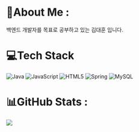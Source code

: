  # 💫About Me :
백엔드 개발자를 목표로 공부하고 있는 김대훈 입니다.

# 💻Tech Stack
![Java](https://img.shields.io/badge/java-%23ED8B00.svg?style=flat&logo=java&logoColor=white) 
![JavaScript](https://img.shields.io/badge/javascript-%23323330.svg?style=flat&logo=javascript&logoColor=%23F7DF1E) 
![HTML5](https://img.shields.io/badge/html5-%23E34F26.svg?style=flat&logo=html5&logoColor=white) 
![Spring](https://img.shields.io/badge/spring-%236DB33F.svg?style=flat&logo=spring&logoColor=white) 
![MySQL](https://img.shields.io/badge/mysql-%2300f.svg?style=flat&logo=mysql&logoColor=white) 


# 📊GitHub Stats :


![](https://github-readme-stats.vercel.app/api?username=da2hn&theme=react&hide_border=true&include_all_commits=true&count_private=false) &nbsp;  &nbsp;  &nbsp;  &nbsp; 




 
